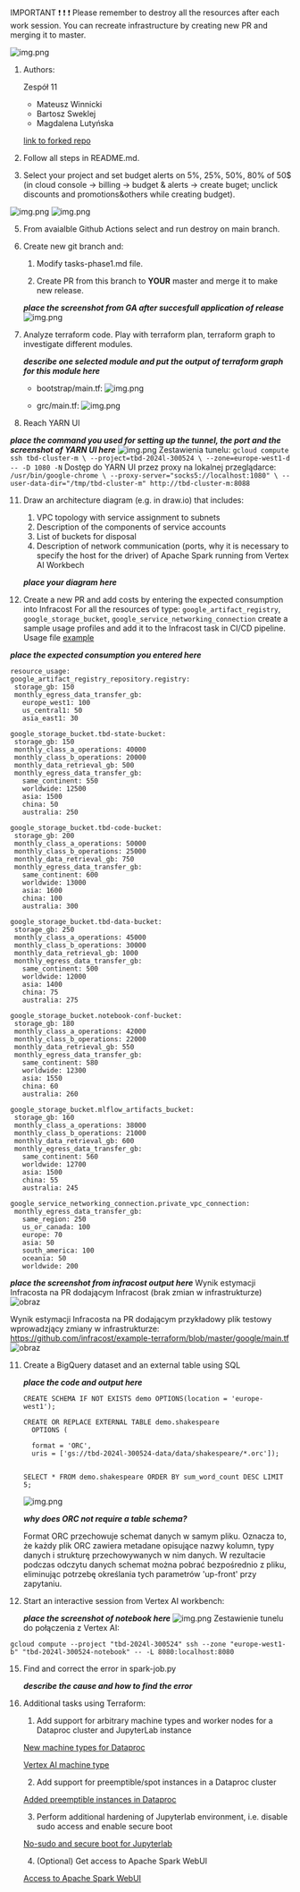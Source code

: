 IMPORTANT ❗ ❗ ❗ Please remember to destroy all the resources after each work session. You can recreate infrastructure by creating new PR and merging it to master.
  
![img.png](doc/figures/destroy.png)

1. Authors:

   Zespół 11
   - Mateusz Winnicki
   - Bartosz Sweklej
   - Magdalena Lutyńska

   [link to forked repo](https://github.com/batmatt/tbd-workshop-1)
   
2. Follow all steps in README.md.

3. Select your project and set budget alerts on 5%, 25%, 50%, 80% of 50$ (in cloud console -> billing -> budget & alerts -> create buget; unclick discounts and promotions&others while creating budget).

  ![img.png](doc/figures/discounts.png)
  ![img.png](doc/figures/zad3.webp)

5. From avaialble Github Actions select and run destroy on main branch.
   
7. Create new git branch and:
    1. Modify tasks-phase1.md file.
    
    2. Create PR from this branch to **YOUR** master and merge it to make new release. 
    
    ***place the screenshot from GA after succesfull application of release***
   ![img.png](doc/figures/zad6.webp)


9. Analyze terraform code. Play with terraform plan, terraform graph to investigate different modules.

    ***describe one selected module and put the output of terraform graph for this module here***
   - bootstrap/main.tf:
     ![img.png](doc/figures/bootstrap-graph.png)

   - grc/main.tf:
     ![img.png](doc/figures/gcr-graph.png)
   
11. Reach YARN UI
   
   ***place the command you used for setting up the tunnel, the port and the screenshot of YARN UI here***
    ![img.png](doc/figures/yarn_ui.png)
    Zestawienia tunelu:
    ```
    gcloud compute ssh tbd-cluster-m \
      --project=tbd-2024l-300524 \
      --zone=europe-west1-d -- -D 1080 -N
    ```
    Dostęp do YARN UI przez proxy na lokalnej przeglądarce:
    ```
    /usr/bin/google-chrome \
    --proxy-server="socks5://localhost:1080" \
    --user-data-dir="/tmp/tbd-cluster-m" http://tbd-cluster-m:8088
    ```
    
    
11. Draw an architecture diagram (e.g. in draw.io) that includes:
    1. VPC topology with service assignment to subnets
    2. Description of the components of service accounts
    3. List of buckets for disposal
    4. Description of network communication (ports, why it is necessary to specify the host for the driver) of Apache Spark running from Vertex AI Workbech
  
    ***place your diagram here***

12. Create a new PR and add costs by entering the expected consumption into Infracost
For all the resources of type: `google_artifact_registry`, `google_storage_bucket`, `google_service_networking_connection`
create a sample usage profiles and add it to the Infracost task in CI/CD pipeline. Usage file [example](https://github.com/infracost/infracost/blob/master/infracost-usage-example.yml) 

   ***place the expected consumption you entered here***
   ```version: 0.1
resource_usage:
  google_artifact_registry_repository.registry:
    storage_gb: 150
    monthly_egress_data_transfer_gb:
      europe_west1: 100
      us_central1: 50
      asia_east1: 30

  google_storage_bucket.tbd-state-bucket:
    storage_gb: 150
    monthly_class_a_operations: 40000
    monthly_class_b_operations: 20000
    monthly_data_retrieval_gb: 500
    monthly_egress_data_transfer_gb:
      same_continent: 550
      worldwide: 12500
      asia: 1500
      china: 50
      australia: 250

  google_storage_bucket.tbd-code-bucket:
    storage_gb: 200
    monthly_class_a_operations: 50000
    monthly_class_b_operations: 25000
    monthly_data_retrieval_gb: 750
    monthly_egress_data_transfer_gb:
      same_continent: 600
      worldwide: 13000
      asia: 1600
      china: 100
      australia: 300

  google_storage_bucket.tbd-data-bucket:
    storage_gb: 250
    monthly_class_a_operations: 45000
    monthly_class_b_operations: 30000
    monthly_data_retrieval_gb: 1000
    monthly_egress_data_transfer_gb:
      same_continent: 500
      worldwide: 12000
      asia: 1400
      china: 75
      australia: 275

  google_storage_bucket.notebook-conf-bucket:
    storage_gb: 180
    monthly_class_a_operations: 42000
    monthly_class_b_operations: 22000
    monthly_data_retrieval_gb: 550
    monthly_egress_data_transfer_gb:
      same_continent: 580
      worldwide: 12300
      asia: 1550
      china: 60
      australia: 260

  google_storage_bucket.mlflow_artifacts_bucket:
    storage_gb: 160
    monthly_class_a_operations: 38000
    monthly_class_b_operations: 21000
    monthly_data_retrieval_gb: 600
    monthly_egress_data_transfer_gb:
      same_continent: 560
      worldwide: 12700
      asia: 1500
      china: 55
      australia: 245

  google_service_networking_connection.private_vpc_connection:
    monthly_egress_data_transfer_gb:
      same_region: 250
      us_or_canada: 100
      europe: 70
      asia: 50
      south_america: 100
      oceania: 50
      worldwide: 200
```

   ***place the screenshot from infracost output here***
   Wynik estymacji Infracosta na PR dodającym Infracost (brak zmian w infrastrukturze)
   ![obraz](https://github.com/batmatt/tbd-workshop-1/assets/62250240/80dc5507-e19d-4825-98db-7668da4c5389)

   Wynik estymacji Infracosta na PR dodającym przykładowy plik testowy wprowadzjący zmiany w infrastrukturze: https://github.com/infracost/example-terraform/blob/master/google/main.tf
  ![obraz](https://github.com/batmatt/tbd-workshop-1/assets/62250240/00ba7b9a-8b1e-4b1d-aba4-0de936e3f094)
   
11. Create a BigQuery dataset and an external table using SQL
    
    ***place the code and output here***
    ```
    CREATE SCHEMA IF NOT EXISTS demo OPTIONS(location = 'europe-west1');

    CREATE OR REPLACE EXTERNAL TABLE demo.shakespeare
      OPTIONS (
      
      format = 'ORC',
      uris = ['gs://tbd-2024l-300524-data/data/shakespeare/*.orc']);


    SELECT * FROM demo.shakespeare ORDER BY sum_word_count DESC LIMIT 5;
    ```
     ![img.png](doc/figures/big_query_table_creation.png)
   
    ***why does ORC not require a table schema?***
    
    Format ORC przechowuje schemat danych w samym pliku. Oznacza to, że każdy plik ORC zawiera metadane opisujące nazwy kolumn, typy danych i strukturę przechowywanych w nim danych. W rezultacie podczas odczytu danych schemat można pobrać bezpośrednio z pliku, eliminując potrzebę określania tych parametrów 'up-front' przy zapytaniu.
    
   

  
13. Start an interactive session from Vertex AI workbench:

    ***place the screenshot of notebook here***
   ![img.png](doc/figures/vertex_ai.png)
   Zestawienie tunelu do połączenia z Vertex AI:
   ```
   gcloud compute --project "tbd-2024l-300524" ssh --zone "europe-west1-b" "tbd-2024l-300524-notebook" -- -L 8080:localhost:8080
   ```
   
15. Find and correct the error in spark-job.py

    ***describe the cause and how to find the error***

16. Additional tasks using Terraform:

    1. Add support for arbitrary machine types and worker nodes for a Dataproc cluster and JupyterLab instance

    [New machine types for Dataproc](https://github.com/batmatt/tbd-workshop-1/commit/db8f5a1ff30b6d642fe255de3220fd0747128e55)

    [Vertex AI machine type](https://github.com/batmatt/tbd-workshop-1/commit/87406a265b911fd7ce56972abb642a4fba080d44)
    
    2. Add support for preemptible/spot instances in a Dataproc cluster

    [Added preemptible instances in Dataproc](https://github.com/batmatt/tbd-workshop-1/commit/b8c72140665e08efd029a64293b522002a003b2a) 
    
    3. Perform additional hardening of Jupyterlab environment, i.e. disable sudo access and enable secure boot
    
    [No-sudo and secure boot for Jupyterlab](https://github.com/batmatt/tbd-workshop-1/commit/0dfa9ff85c45f97526bce730238c10a193c2c84e)

    4. (Optional) Get access to Apache Spark WebUI

    [Access to Apache Spark WebUI](https://github.com/batmatt/tbd-workshop-1/commit/954d9f6f9d7fae5c04b9263f441de9bf1d6c937b)
